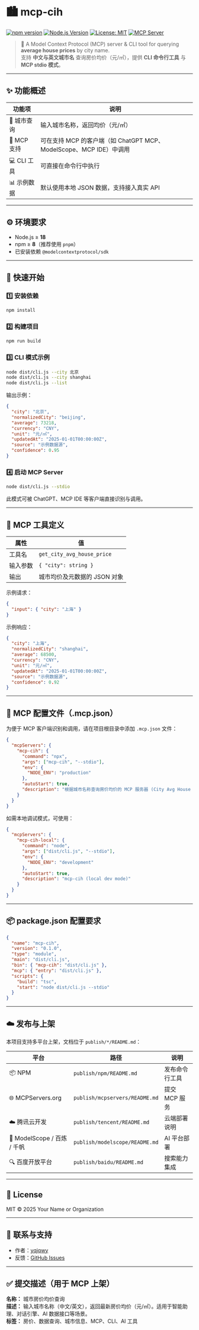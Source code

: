 # 🏙️ mcp-cih

[![npm version](https://img.shields.io/npm/v/mcp-cih.svg?logo=npm)](https://www.npmjs.com/package/mcp-cih)
[![Node.js Version](https://img.shields.io/badge/node-%3E%3D18-green.svg?logo=node.js)](https://nodejs.org)
[![License: MIT](https://img.shields.io/badge/License-MIT-yellow.svg)](LICENSE)
[![MCP Server](https://img.shields.io/badge/MCP-Server-blue)](https://mcpservers.org)

> 🧩 A Model Context Protocol (MCP) server & CLI tool for querying **average house prices** by city name.  
> 支持 **中文与英文城市名** 查询房价均价（元/㎡），提供 **CLI 命令行工具** 与 **MCP stdio 模式**。

---

## ✨ 功能概述

| 功能项      | 说明                                                               |
| ----------- | ------------------------------------------------------------------ |
| 🌆 城市查询 | 输入城市名称，返回均价（元/㎡）                                    |
| 🧠 MCP 支持 | 可在支持 MCP 的客户端（如 ChatGPT MCP、ModelScope、MCP IDE）中调用 |
| 💻 CLI 工具 | 可直接在命令行中执行                                               |
| 📊 示例数据 | 默认使用本地 JSON 数据，支持接入真实 API                           |

---

## ⚙️ 环境要求

- Node.js ≥ **18**
- npm ≥ **8**（推荐使用 `pnpm`）
- 已安装依赖 `@modelcontextprotocol/sdk`

---

## 🚀 快速开始

### 1️⃣ 安装依赖

```bash
npm install
```

### 2️⃣ 构建项目

```bash
npm run build
```

### 3️⃣ CLI 模式示例

```bash
node dist/cli.js --city 北京
node dist/cli.js --city shanghai
node dist/cli.js --list
```

输出示例：

```json
{
  "city": "北京",
  "normalizedCity": "beijing",
  "average": 73218,
  "currency": "CNY",
  "unit": "元/㎡",
  "updatedAt": "2025-01-01T00:00:00Z",
  "source": "示例数据源",
  "confidence": 0.95
}
```

### 4️⃣ 启动 MCP Server

```bash
node dist/cli.js --stdio
```

此模式可被 ChatGPT、MCP IDE 等客户端直接识别与调用。

---

## 🧠 MCP 工具定义

| 属性     | 值                           |
| -------- | ---------------------------- |
| 工具名   | `get_city_avg_house_price`   |
| 输入参数 | `{ "city": string }`         |
| 输出     | 城市均价及元数据的 JSON 对象 |

示例请求：

```json
{
  "input": { "city": "上海" }
}
```

示例响应：

```json
{
  "city": "上海",
  "normalizedCity": "shanghai",
  "average": 68500,
  "currency": "CNY",
  "unit": "元/㎡",
  "updatedAt": "2025-01-01T00:00:00Z",
  "source": "示例数据源",
  "confidence": 0.92
}
```

---

## 🧩 MCP 配置文件（.mcp.json）

为便于 MCP 客户端识别和调用，请在项目根目录中添加 `.mcp.json` 文件：

```json
{
  "mcpServers": {
    "mcp-cih": {
      "command": "npx",
      "args": ["mcp-cih", "--stdio"],
      "env": {
        "NODE_ENV": "production"
      },
      "autoStart": true,
      "description": "根据城市名称查询房价均价的 MCP 服务器 (City Avg House Price)."
    }
  }
}
```

如需本地调试模式，可使用：

```json
{
  "mcpServers": {
    "mcp-cih-local": {
      "command": "node",
      "args": ["dist/cli.js", "--stdio"],
      "env": {
        "NODE_ENV": "development"
      },
      "autoStart": true,
      "description": "mcp-cih (local dev mode)"
    }
  }
}
```

---

## 📦 package.json 配置要求

```json
{
  "name": "mcp-cih",
  "version": "0.1.0",
  "type": "module",
  "main": "dist/cli.js",
  "bin": { "mcp-cih": "dist/cli.js" },
  "mcp": { "entry": "dist/cli.js" },
  "scripts": {
    "build": "tsc",
    "start": "node dist/cli.js --stdio"
  }
}
```

---

## ☁️ 发布与上架

本项目支持多平台上架，文档位于 `publish/*/README.md`：

| 平台                        | 路径                           | 说明           |
| --------------------------- | ------------------------------ | -------------- |
| 📦 NPM                      | `publish/npm/README.md`        | 发布命令行工具 |
| 🌐 MCPServers.org           | `publish/mcpservers/README.md` | 提交 MCP 服务  |
| ☁️ 腾讯云开发               | `publish/tencent/README.md`    | 云端部署说明   |
| 🧠 ModelScope / 百炼 / 千帆 | `publish/modelscope/README.md` | AI 平台部署    |
| 🔍 百度开放平台             | `publish/baidu/README.md`      | 搜索能力集成   |

---

## 🧾 License

MIT © 2025 Your Name or Organization

---

## 💬 联系与支持

- 作者：[yqjqwy](https://github.com/yqjqwy/mcp-cih-test)
- 反馈：[GitHub Issues](https://github.com/yqjqwy/mcp-cih-test/issues)

---

## ✅ 提交描述（用于 MCP 上架）

**名称：** 城市房价均价查询  
**描述：** 输入城市名称（中文/英文），返回最新房价均价（元/㎡）。适用于智能助理、对话引擎、AI 数据接口等场景。  
**标签：** 房价、数据查询、城市信息、MCP、CLI、AI 工具
